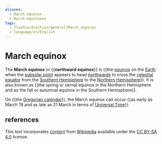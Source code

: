 ```yaml
---
aliases:
  - March equinox
  - March equinoxes
tags:
  - flashcard/active/general/March_equinox
  - language/in/English
---
```


# March equinox

The __March equinox__ or {{__northward equinox__}} is {{the [equinox](equinox.md) on the [Earth](Earth.md) when the [subsolar point](subsolar%20point.md) appears to head [northwards](north.md) to cross the [celestial equator](celestial%20equator.md) from the [Southern Hemisphere](Southern%20Hemisphere.md) to the [Northern Hemisphere](Northern%20Hemisphere.md)}}. It is also known as {{the spring or vernal equinox in the Northern Hemisphere and as the fall or autumnal equinox in the Southern Hemisphere}}.

On {{the [Gregorian calendar](Gregorian%20calendar.md)}}, the March equinox can occur {{as early as March 19 and as late as 21 March in terms of [Universal Time](Universal%20Time.md)}}.

## references

This text incorporates [content](https://en.wikipedia.org/wiki/March_equinox) from [Wikipedia](Wikipedia.md) available under the [CC BY-SA 4.0](https://creativecommons.org/licenses/by-sa/4.0/) license.
